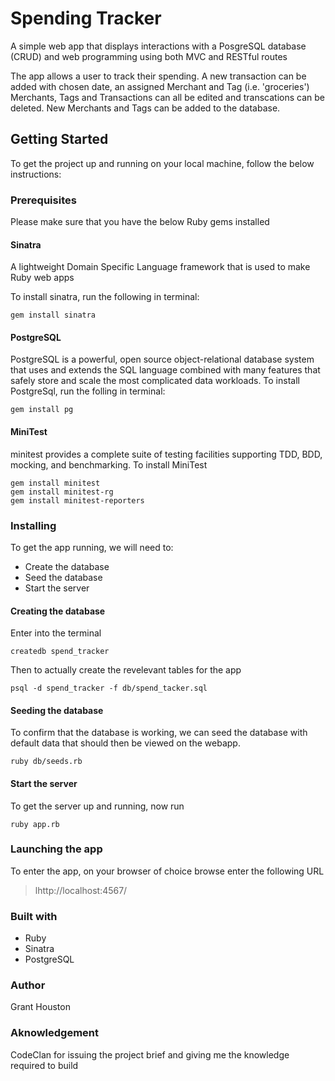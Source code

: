 # Spending Tracker
A simple web app that displays interactions with a PosgreSQL database (CRUD) and web programming using both MVC and RESTful routes 

The app allows a user to track their spending.
A new transaction can be added with chosen date, an assigned Merchant and Tag (i.e. 'groceries')
Merchants, Tags and Transactions can all be edited and transcations can be deleted.
New Merchants and Tags can be added to the database.

## Getting Started
To get the project up and running on your local machine, follow the below instructions:

### Prerequisites
Please make sure that you have the below Ruby gems installed

#### Sinatra

A lightweight Domain Specific Language framework that is used to make Ruby web apps

To install sinatra, run the following in terminal:
```
gem install sinatra
```

#### PostgreSQL

PostgreSQL is a powerful, open source object-relational database system that uses and extends the SQL language combined with many features that safely store and scale the most complicated data workloads.
To install PostgreSql, run the folling in terminal:
```
gem install pg
```

#### MiniTest
minitest provides a complete suite of testing facilities supporting TDD, BDD, mocking, and benchmarking.
To install MiniTest
```
gem install minitest
gem install minitest-rg
gem install minitest-reporters
```

### Installing
To get the app running, we will need to:
- Create the database
- Seed the database
- Start the server


#### Creating the database
Enter into the terminal
```
createdb spend_tracker
```
Then to actually create the revelevant tables for the app
```
psql -d spend_tracker -f db/spend_tacker.sql
```

#### Seeding the database
To confirm that the database is working, we can seed the database with default data that should then be viewed on the webapp.
```
ruby db/seeds.rb
```

#### Start the server
To get the server up and running, now run 
```
ruby app.rb
```

### Launching the app
To enter the app, on your browser of choice browse enter the following URL
> lhttp://localhost:4567/

### Built with
- Ruby 
- Sinatra
- PostgreSQL

### Author
Grant Houston

### Aknowledgement
CodeClan for issuing the project brief and giving me the knowledge required to build
